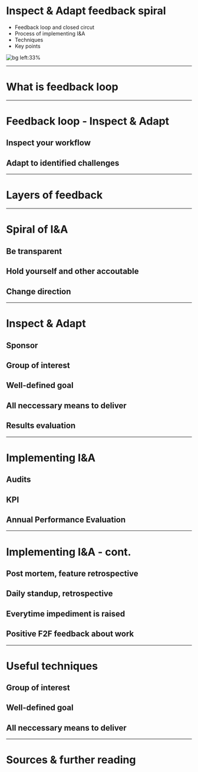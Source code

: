<!-- _class: lead invert -->
<!-- _paginate: false -->
# Inspect & Adapt feedback spiral

* Feedback loop and closed circut
* Process of implementing I&A
* Techniques
* Key points

![bg left:33%][horizon]
<!-- Additional information
Objective:
* Inspect & Adapt as part of work ethic
* How to close the loop
* Spiral - make your voice heard
Agenda:
* Remember about sponsor and measurable actions 
* Define Backlog, DoD and timebox
-->

---

# What is feedback loop

<!-- Additional information -->

---

# Feedback loop - Inspect & Adapt

## Inspect your workflow

## Adapt to identified challenges

<!-- Additional information -->

---

# Layers of feedback 

<!-- Additional information -->

---

# Spiral of I&A

## Be transparent

## Hold yourself and other accoutable

## Change direction
<!-- Additional information -->

---

# Inspect & Adapt

## Sponsor

## Group of interest

## Well-defined goal

## All neccessary means to deliver

## Results evaluation

<!-- Additional information -->

---

# Implementing I&A

## Audits

## KPI

## Annual Performance Evaluation

<!-- Additional information -->

---

# Implementing I&A - cont.

## Post mortem, feature retrospective

## Daily standup, retrospective

## Everytime impediment is raised

## Positive F2F feedback about work

<!-- Additional information -->

---

# Useful techniques

## Group of interest

## Well-defined goal

## All neccessary means to deliver

<!-- Additional information -->

---

# Sources & further reading

[horizon]: ../imgs/dominik-lange-ZUvF7qEIcVI-unsplash.jpg "Photo by Dominik Lange on Unsplash https://unsplash.com/photos/ZUvF7qEIcVI"
